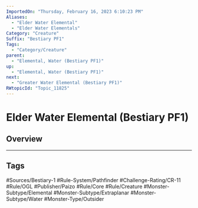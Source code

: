 ```yaml
---
ImportedOn: "Thursday, February 16, 2023 6:10:23 PM"
Aliases:
  - "Elder Water Elemental"
  - "Elder Water Elementals"
Category: "Creature"
Suffix: "Bestiary PF1"
Tags:
  - "Category/Creature"
parent:
  - "Elemental, Water (Bestiary PF1)"
up:
  - "Elemental, Water (Bestiary PF1)"
next:
  - "Greater Water Elemental (Bestiary PF1)"
RWtopicId: "Topic_11825"
---
```

# Elder Water Elemental (Bestiary PF1)
## Overview

---
## Tags
#Sources/Bestiary-1 #Rule-System/Pathfinder #Challenge-Rating/CR-11 #Rule/OGL #Publisher/Paizo #Rule/Core #Rule/Creature #Monster-Subtype/Elemental #Monster-Subtype/Extraplanar #Monster-Subtype/Water #Monster-Type/Outsider

